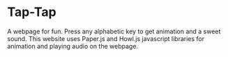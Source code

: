 # Tap-Tap
A webpage for fun. Press any alphabetic key to get animation and a sweet sound.
This website uses Paper.js and Howl.js javascript libraries for animation and playing audio on the webpage.
